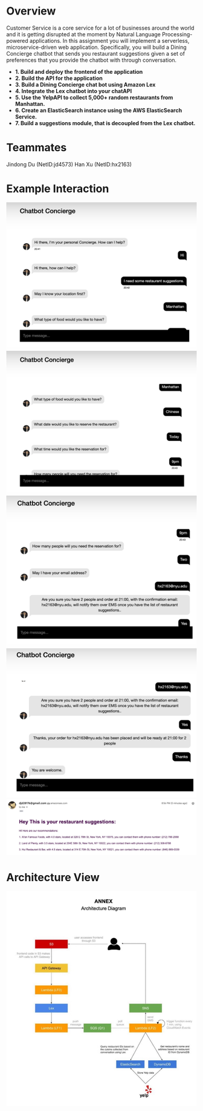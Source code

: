 # Overview

Customer Service is a core service for a lot of businesses around the world and it is getting disrupted at the moment by Natural Language Processing-powered applications.
In this assignment you will implement a serverless, microservice-driven web application. Specifically, you will build a Dining Concierge chatbot that sends you restaurant suggestions given a set of preferences that you provide the chatbot with through conversation.


- **1. Build and deploy the frontend of the application**
- **2. Build the API for the application**
- **3. Build a Dining Concierge chat bot using Amazon Lex**
- **4. Integrate the Lex chatbot into your chatAPI**
- **5. Use the YelpAPI to collect 5,000+ random restaurants from Manhattan.**
- **6. Create an ElasticSearch instance using the AWS ElasticSearch Service.**
- **7. Build a suggestions module, that is decoupled from the Lex chatbot.**

# Teammates
Jindong Du (NetID:jd4573)
Han Xu     (NetID:hx2163)

# Example Interaction

![image](https://github.com/hx2163/nyu-fall2022-cc-hw1/blob/main/pic/p1)
![image](https://github.com/hx2163/nyu-fall2022-cc-hw1/blob/main/pic/p2)
![image](https://github.com/hx2163/nyu-fall2022-cc-hw1/blob/main/pic/p3)
![image](https://github.com/hx2163/nyu-fall2022-cc-hw1/blob/main/pic/p4)
![image](https://github.com/hx2163/nyu-fall2022-cc-hw1/blob/main/pic/p5)


# Architecture View
![image](https://github.com/hx2163/nyu-fall2022-cc-hw1/blob/main/pic/p6)
